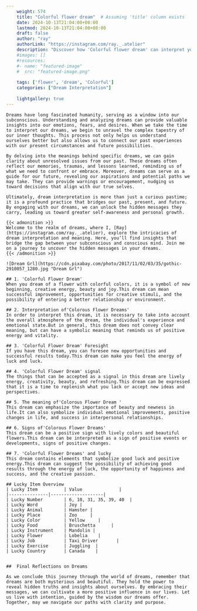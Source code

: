 ```yaml
---
    weight: 574
    title: "Colorful flower dream"  # Assuming 'title' column exists
    date: 2024-10-13T21:04:00+08:00
    lastmod: 2024-10-13T21:04:00+08:00
    draft: false
    author: "ray"
    authorLink: "https://instagram.com/ray._.atelier"
    description: "Discover how 'Colorful flower dream' can interpret your future and uncover its significant meanings in your life."
    #images: []
    #resources:
    #- name: "featured-image"
    #  src: "featured-image.png"
    
    tags: ['flower', 'dream', 'Colorful']
    categories: ["Dream Interpretation"]
    
    lightgallery: true
---
```

    
    Dreams have long fascinated humanity, serving as a window into our subconscious. Understanding and analyzing dreams can provide valuable insights into our emotions, fears, and desires. When we take the time to interpret our dreams, we begin to unravel the complex tapestry of our inner thoughts. This process not only helps us understand ourselves better but also allows us to connect our past experiences with our present circumstances and future possibilities.
    
    By delving into the meanings behind specific dreams, we can gain clarity about unresolved issues from our past. These dreams often reflect our memories, traumas, and lessons learned, reminding us of what we need to confront or embrace. Moreover, dreams can serve as a guide for our future, revealing our aspirations and potential paths we may take. They can provide warnings or encouragement, nudging us toward decisions that align with our true selves.
    
    Ultimately, dream interpretation is more than just a curious pastime; it is a profound practice that bridges our past, present, and future. By engaging with our dreams, we can unlock the hidden messages they carry, leading us toward greater self-awareness and personal growth.
    
    {{< admonition >}}
    Welcome to the realm of dreams, where I, [Ray](https://instagram.com/ray._.atelier), explore the intricacies of dream interpretation and meaning. Here, you’ll find insights that bridge the gap between your subconscious and conscious mind. Join me on a journey to uncover the hidden messages in your dreams.
    {{< /admonition >}}
    
    ![Dream Grl](https://cdn.pixabay.com/photo/2017/11/02/03/35/gothic-2910057_1280.jpg "Dream Grl")
    
    ## 1. 'Colorful Flower Dream'
    When you dream of a flower with colorful colors, it is a symbol of new beginning, creative energy, beauty and joy.This dream can mean successful improvement, opportunities for creative stimuli, and the possibility of entering a better relationship or environment.
    
    ## 2. Interpretation of'Colorous Flower Dreams'
    In order to interpret this dream, it is necessary to take into account the overall atmosphere of the dream, the individual's experience and emotional state.But in general, this dream does not convey clear meaning, but can have a symbolic meaning that reminds us of positive energy and vitality.
    
    ## 3. 'Colorful Flower Dream' Foresight
    If you have this dream, you can foresee new opportunities and successful results today.This dream can make you feel the energy of luck and luck.
    
    ## 4. 'Colorful Flower Dream' signal
    The things that can be accepted as a signal in this dream are lively energy, creativity, beauty, and refreshing.This dream can be expressed that it is a time to replenish what you lack or accept new ideas and perspectives.
    
    ## 5. The meaning of'Colorous Flower Dream '
    This dream can emphasize the importance of beauty and newness in life.It can also symbolize individual emotional improvements, positive changes in life, and success in interpersonal relationships.
    
    ## 6. Signs of'Colorous Flower Dreams'
    This dream can be a positive sign with lively colors and beautiful flowers.This dream can be interpreted as a sign of positive events or developments, signs of positive changes.
    
    ## 7. 'Colorful Flower Dreams' and lucky
    This dream contains elements that symbolize good luck and positive energy.This dream can suggest the possibility of achieving good results through the energy of luck, the opportunity of happiness and success, and the creative passion.
    
    ## Lucky Item Overview
    | Lucky Item          | Value              |
    |---------------|--------------------|
    | Lucky Number        | 6, 10, 31, 35, 39, 40  |
    | Lucky Word          | Joy |
    | Lucky Animal        | Hamster |
    | Lucky Place         | Zoo     |
    | Lucky Color         | Yellow     |
    | Lucky Food          | Bruschetta      |
    | Lucky Instrument    | Mandolin |
    | Lucky Flower        | Lobelia    |
    | Lucky Job           | Taxi Driver       |
    | Lucky Exercise      | Juggling  |
    | Lucky Country       | Canada    |
    
    
    ##  Final Reflections on Dreams
    
    As we conclude this journey through the world of dreams, remember that dreams are both mysterious and beautiful. They hold the power to reveal hidden truths and insights about ourselves. By embracing their messages, we can cultivate a more positive influence in our lives. Let us live with intention, guided by the wisdom our dreams offer. Together, may we navigate our paths with clarity and purpose.
    